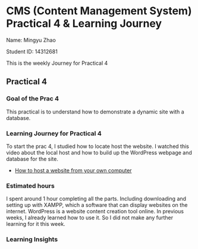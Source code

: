 # CMS (Content Management System) Practical 4 & Learning Journey
Name: Mingyu Zhao

Student ID: 14312681

This is the weekly Journey for Practical 4

## Practical 4
### Goal of the Prac 4
This practical is to understand how to demonstrate a dynamic site with a database.

### Learning Journey for Practical 4
To start the prac 4, I studied how to locate host the website. 
I watched this video about the local host and how to build up the WordPress webpage and database for the site.
* [How to host a website from your own computer](https://youtu.be/euXdC0NDgac?si=WXUTRlB4Z60SFxi4)

### Estimated hours
I spent around 1 hour completing all the parts. Including downloading and setting up with XAMPP, which a software that can display websites on the internet. 
WordPress is a website content creation tool online. In previous weeks, I already learned how to use it. So I did not make any further learning for it this week. 

### Learning Insights


